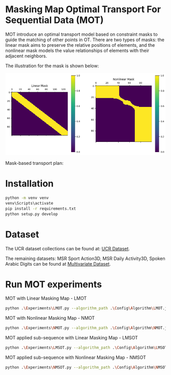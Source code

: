 # Masking Map Optimal Transport For Sequential Data (MOT)

MOT introduce an optimal transport model based on constraint masks to guide the matching of other points in OT. There are two types of masks: the linear mask aims to preserve the relative positions of elements, and the nonlinear mask models the value relationships of elements with their adjacent neighbors.

The illustration for the mask is shown below:

![](Images/masking_map.png)

Mask-based transport plan:


# Installation

```bash
python -m venv venv
venv\Scripts\activate
pip install -r requirements.txt
python setup.py develop
```

# Dataset
The UCR dataset collections can be found at: [UCR Dataset](https://www.timeseriesclassification.com/dataset.php).

The remaining datasets: MSR Sport Action3D, MSR Daily Activity3D, Spoken Arabic Digits can be found at [Multivariate Dataset](https://husteduvn-my.sharepoint.com/:f:/g/personal/nhung_ht194349_sis_hust_edu_vn/EktjS0FWA2ZJrZssbB3KLmsBo00fQualQr2SdkBGZm5mUg?e=t0FGKG). 

# Run MOT experiments
MOT with Linear Masking Map - LMOT
```bash
python .\Experiments\LMOT.py --algorithm_path .\Config\Algorithm\LMOT.json --data_path .\Config\Data\DataUnivariate.json --result_path .\Results\Experiment\LMOT\LMOT.txt
```

MOT with Nonlinear Masking Map - NMOT
```bash
python .\Experiments\NMOT.py --algorithm_path .\Config\Algorithm\NMOT.json --data_path .\Config\Data\DataMultivariate.json --result_path .\Results\Experiment\NMOT\NMOT.txt
```

MOT applied sub-sequence with Linear Masking Map - LMSOT
```bash
python .\Experiments\LMSOT.py --algorithm_path .\Config\Algorithm\LMSOT.json --data_path .\Config\Data\DataMultivariate.json --result_path .\Results\Experiment\LMSOT\LMSOT.txt
```

MOT applied sub-sequence with Nonlinear Masking Map - NMSOT
```bash
python .\Experiments\NMSOT.py --algorithm_path .\Config\Algorithm\NMSOT.json --data_path .\Config\Data\DataUnivariate.json --result_path .\Results\Experiment\NMSOT\NMSOT.txt
```
